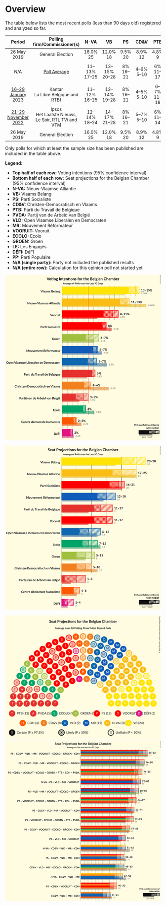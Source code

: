 # Overview

The table below lists the most recent polls (less than 90 days old) registered and analyzed so far.

| Period     | Polling firm/Commissioner(s) | N-VA | VB | PS | CD&V | PTB | PVDA | VLD | MR | VOORUIT | ECOLO | GROEN | LE | DÉFI | PP |
|:----------:|:----------------------------:|:--:|:--:|:--:|:--:|:--:|:--:|:--:|:--:|:--:|:--:|:--:|:--:|:--:|:--:|
| 26 May 2019 | General Election | 16.0% <br> 25 | 12.0% <br> 18 | 9.5% <br> 20 | 8.9% <br> 12 | 4.8% <br> 9 | 3.3% <br> 3 | 8.5% <br> 12 | 7.6% <br> 14 | 6.7% <br> 9 | 6.1% <br> 13 | 6.1% <br> 8 | 3.7% <br> 5 | 2.2% <br> 2 | 1.1% <br> 0 |
| N/A | [Poll Average](average.html) | 11–13% <br> 17–25 | 13–15% <br> 20–28 | 8% <br> 16–21 | 4–6% <br> 5–10 | 6% <br> 11–17 | 3–5% <br> 1–8 | 5–7% <br> 6–13 | 6–7% <br> 12–18 | 8–11% <br> 11–17 | 4% <br> 7–12 | 4–7% <br> 5–11 | 2–3% <br> 4–6 | 2% <br> 1–4 | N/A <br> N/A |
| [16–29 January 2023](2023-01-29-Kantar.html) | Kantar <br> La Libre Belgique and RTBf | 11–12% <br> 16–25 | 12–14% <br> 19–28 | 8% <br> 16–21 | 4–5% <br> 5–10 | 6–7% <br> 11–18 | 2–4% <br> 1–6 | 5–7% <br> 7–14 | 6–7% <br> 12–18 | 8–11% <br> 11–17 | 4% <br> 7–12 | 5–8% <br> 5–13 | 2–3% <br> 4–6 | 2% <br> 1–4 | N/A <br> N/A |
| [21–29 November 2022](2022-11-29-Ipsos.html) | Ipsos <br> Het Laatste Nieuws, Le Soir, RTL TVi and VTM | 12–14% <br> 18–24 | 14–17% <br> 21–28 | 8% <br> 16–21 | 5–7% <br> 5–10 | 6% <br> 11–14 | 4–5% <br> 3–8 | 5–6% <br> 6–10 | 7% <br> 14–18 | 9–11% <br> 12–17 | 4% <br> 8–11 | 4–6% <br> 5–9 | 2–3% <br> 4–5 | 2% <br> 1–4 | N/A <br> N/A |
| 26 May 2019 | General Election | 16.0% <br> 25 | 12.0% <br> 18 | 9.5% <br> 20 | 8.9% <br> 12 | 4.8% <br> 9 | 3.3% <br> 3 | 8.5% <br> 12 | 7.6% <br> 14 | 6.7% <br> 9 | 6.1% <br> 13 | 6.1% <br> 8 | 3.7% <br> 5 | 2.2% <br> 2 | 1.1% <br> 0 |

Only polls for which at least the sample size has been published are included in the table above.

**Legend:**
+ **Top half of each row:** Voting intentions (95% confidence interval)
+ **Bottom half of each row:** Seat projections for the Belgian Chamber (95% confidence interval)
+ **N-VA:** Nieuw-Vlaamse Alliantie
+ **VB:** Vlaams Belang
+ **PS:** Parti Socialiste
+ **CD&V:** Christen-Democratisch en Vlaams
+ **PTB:** Parti du Travail de Belgique
+ **PVDA:** Partij van de Arbeid van België
+ **VLD:** Open Vlaamse Liberalen en Democraten
+ **MR:** Mouvement Réformateur
+ **VOORUIT:** Vooruit
+ **ECOLO:** Ecolo
+ **GROEN:** Groen
+ **LE:** Les Engagés
+ **DÉFI:** DéFI
+ **PP:** Parti Populaire
+ **N/A (single party):** Party not included the published results
+ **N/A (entire row):** Calculation for this opinion poll not started yet


![Graph with voting intentions not yet produced](average.png "Voting Intentions")

![Graph with seats not yet produced](average-seats.png "Seats")

![Graph with seating plan not yet produced](average-seating-plan.png "Seating Plan")
![Graph with coalitions seats not yet produced](average-coalitions-seats.png "Coalitions Seats")
